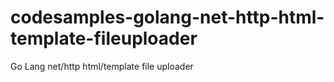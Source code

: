 # codesamples-golang-net-http-html-template-fileuploader
Go Lang net/http html/template file uploader
